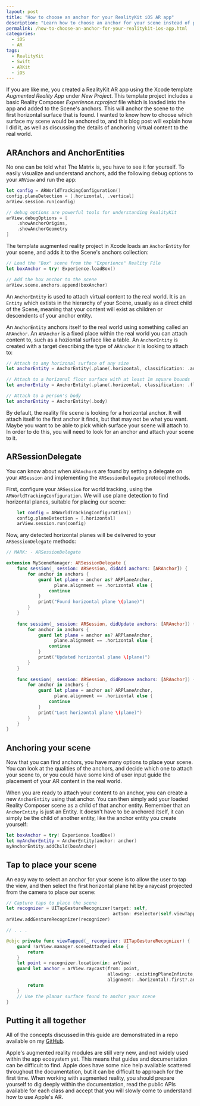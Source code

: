 ```yaml
---
layout: post
title: "How to choose an anchor for your RealityKit iOS AR app"
description: "Learn how to choose an anchor for your scene instead of placing it on the first anchor found"
permalink: /how-to-choose-an-anchor-for-your-realitykit-ios-app.html
categories:
  - iOS
  - AR
tags:
  - RealityKit
  - Swift
  - ARKit
  - iOS
---
```


If you are like me, you created a RealityKit AR app using the Xcode template *Augmented Reality App* under _New Project_. This template project includes a basic Reality Composer _Experience.rcproject_ file which is loaded into the app and added to the Scene's anchors. This will anchor the scene to the first horizontal surface that is found. I wanted to know how to choose which surface my scene would be anchored to, and this blog post will explain how I did it, as well as discussing the
details of anchoring virtual content to the real world.

## ARAnchors and AnchorEntities

No one can be told what The Matrix is, you have to see it for yourself. To easily visualize and understand anchors, add the following debug options to your `ARView` and run the app:
```swift
let config = ARWorldTrackingConfiguration()
config.planeDetection = [.horizontal, .vertical]
arView.session.run(config)

// debug options are powerful tools for understanding RealityKit
arView.debugOptions = [
    .showAnchorOrigins,
    .showAnchorGeometry
]
```

The template augmented reality project in Xcode loads an `AnchorEntity` for your scene, and adds it to the Scene's anchors collection:

```swift
// Load the "Box" scene from the "Experience" Reality File
let boxAnchor = try! Experience.loadBox()

// Add the box anchor to the scene
arView.scene.anchors.append(boxAnchor)
```

An `AnchorEntity` is used to attach virtual content to the real world. It is an `Entity` which extists in the hierarchy of your Scene, usually as a direct child of the Scene, meaning that your content will exist as children or descendents of your anchor entity. 

An `AnchorEntity` anchors itself to the real world using something called an `ARAnchor`. An `ARAnchor` is a fixed place within the real world you can attach content to, such as a hoziontal surface like a table. An
`AnchorEntity` is created with a target describing the type of `ARAnchor` it is looking to attach to:

```swift
// Attach to any horizonal surface of any size
let anchorEntity = AnchorEntity(.plane(.horizontal, classification: .any, minimumBounds: SIMD2(repeating: 0)))

// Attach to a horizonal floor surface with at least 1m square bounds
let anchorEntity = AnchorEntity(.plane(.horizontal, classification: .floor, minimumBounds: SIMD2(repeating: 1)))

// Attach to a person's body
let anchorEntity = AnchorEntity(.body)

```

By default, the reality file scene is looking for a horizontal anchor. It will attach itself to the first anchor it finds, but that may not be what you want. Maybe you want to be able to pick which surface your scene will attach to. In order to do this, you will need to look for an anchor and attach your scene to it.

## ARSessionDelegate

You can know about when `ARAnchor`s are found by setting a delegate on your `ARSession` and implementing the `ARSessionDelegate` protocol methods.

First, configure your `ARSession` for world tracking, using the `ARWorldTrackingConfiguration`. We will use plane detection to find horizontal planes, suitable for placing our scene:
```swift
    let config = ARWorldTrackingConfiguration()
    config.planeDetection = [.horizontal]
    arView.session.run(config)
```

Now, any detected horizontal planes will be delivered to your `ARSessionDelegate` methods:
```swift
// MARK: - ARSessionDelegate

extension MySceneManager: ARSessionDelegate {
    func session(_ session: ARSession, didAdd anchors: [ARAnchor]) {
        for anchor in anchors {
            guard let plane = anchor as? ARPlaneAnchor,
                  plane.alignment == .horizontal else {
                continue
            }
            print("Found horizontal plane \(plane)")
        }
    }
    
    func session(_ session: ARSession, didUpdate anchors: [ARAnchor]) {
        for anchor in anchors {
            guard let plane = anchor as? ARPlaneAnchor,
                  plane.alignment == .horizontal else {
                continue
            }
            print("Updated horizontal plane \(plane)")
        }
    }
    
    func session(_ session: ARSession, didRemove anchors: [ARAnchor]) {
        for anchor in anchors {
            guard let plane = anchor as? ARPlaneAnchor,
                  plane.alignment == .horizontal else {
                continue
            }
            print("Lost horizontal plane \(plane)")
        }
    }
}
```

## Anchoring your scene

Now that you can find anchors, you have many options to place your scene. You can look at the qualities of the anchors, and decide which one to attach your scene to, or you could have some kind of user input guide the placement of your AR content in the real world. 

When you are ready to attach your content to an anchor, you can create a new `AnchorEntity` using that anchor. You can then simply add your loaded Reality Composer scene as a child of that anchor entity. Remember that an
`AnchorEntity` is just an Entity. It doesn't have to be anchored itself, it can simply be the child of another entity, like the anchor entity you create yourself:

```swift
let boxAnchor = try! Experience.loadBox()
let myAnchorEntity = AnchorEntity(anchor: anchor)
myAnchorEntity.addChild(boxAnchor)
```

## Tap to place your scene

An easy way to select an anchor for your scene is to allow the user to tap the view, and then select the first horizontal plane hit by a raycast projected from the camera to place our scene:

```swift
// Capture taps to place the scene
let recognizer = UITapGestureRecognizer(target: self,
                                        action: #selector(self.viewTapped(_:)))
arView.addGestureRecognizer(recognizer)

// . . .

@objc private func viewTapped(_ recognizer: UITapGestureRecognizer) {
    guard !arView.manager.sceneAttached else {
        return
    }
    let point = recognizer.location(in: arView)
    guard let anchor = arView.raycast(from: point,
                                      allowing: .existingPlaneInfinite,
                                      alignment: .horizontal).first?.anchor else {
        return
    }
    // Use the planar surface found to anchor your scene
}
```

## Putting it all together

All of the concepts discussed in this guide are demonstrated in a repo available on my [GitHub](https://github.com/brendaninnis/choosing-an-anchor-realitykit).

Apple's augmented reality modules are still very new, and not widely used within the app ecosystem yet. This means that guides and documentation can be difficult to find. Apple does have some nice help available scattered throughout the documentation, but it can be difficult to approach for the first time. When working with augmented reality, you should prepare yourself to dig deeply within the documentation, read the public APIs available for each class and accept that you will slowly
come to understand how to use Apple's AR.
